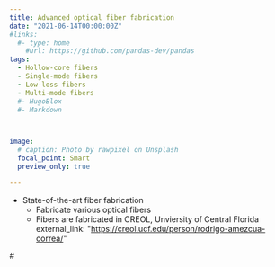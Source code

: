 ```yaml
---
title: Advanced optical fiber fabrication
date: "2021-06-14T00:00:00Z"
#links:
  #- type: home
    #url: https://github.com/pandas-dev/pandas
tags:
  - Hollow-core fibers
  - Single-mode fibers
  - Low-loss fibers
  - Multi-mode fibers
  #- HugoBlox
  #- Markdown



image:
  # caption: Photo by rawpixel on Unsplash
  focal_point: Smart
  preview_only: true

---
```


- State-of-the-art fiber fabrication
  - Fabricate various optical fibers
  - Fibers are fabricated in CREOL, Unviersity of Central Florida
external_link: "https://creol.ucf.edu/person/rodrigo-amezcua-correa/"

#<!--more-->
